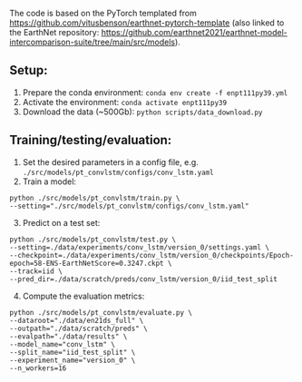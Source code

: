 The code is based on the PyTorch templated from https://github.com/vitusbenson/earthnet-pytorch-template
(also linked to the EarthNet repository: https://github.com/earthnet2021/earthnet-model-intercomparison-suite/tree/main/src/models).

## Setup:
1. Prepare the conda environment: `conda env create -f enpt111py39.yml`
2. Activate the environment: `conda activate enpt111py39`
3. Download the data (~500Gb): `python scripts/data_download.py`

## Training/testing/evaluation:
1. Set the desired parameters in a config file, e.g. `./src/models/pt_convlstm/configs/conv_lstm.yaml`
2. Train a model:
```
python ./src/models/pt_convlstm/train.py \
--setting="./src/models/pt_convlstm/configs/conv_lstm.yaml"
```
3. Predict on a test set:
```
python ./src/models/pt_convlstm/test.py \
--setting=./data/experiments/conv_lstm/version_0/settings.yaml \
--checkpoint=./data/experiments/conv_lstm/version_0/checkpoints/Epoch-epoch=58-ENS-EarthNetScore=0.3247.ckpt \
--track=iid \
--pred_dir=./data/scratch/preds/conv_lstm/version_0/iid_test_split
```

4. Compute the evaluation metrics:
```
python ./src/models/pt_convlstm/evaluate.py \
--dataroot="./data/en21ds_full" \
--outpath="./data/scratch/preds" \
--evalpath="./data/results" \
--model_name="conv_lstm" \
--split_name="iid_test_split" \
--experiment_name="version_0" \
--n_workers=16
```